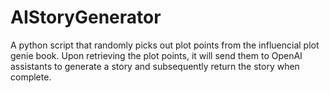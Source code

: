 # AIStoryGenerator
A python script that randomly picks out plot points from the influencial plot genie book. Upon retrieving the plot points, it will send them to OpenAI assistants to generate a story and subsequently return the story when complete.
